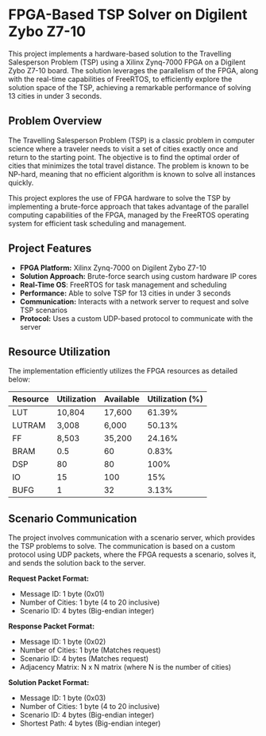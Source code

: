 # FPGA-Based TSP Solver on Digilent Zybo Z7-10

This project implements a hardware-based solution to the Travelling Salesperson Problem (TSP) using a Xilinx Zynq-7000 FPGA on a Digilent Zybo Z7-10 board. The solution leverages the parallelism of the FPGA, along with the real-time capabilities of FreeRTOS, to efficiently explore the solution space of the TSP, achieving a remarkable performance of solving 13 cities in under 3 seconds.

## Problem Overview

The Travelling Salesperson Problem (TSP) is a classic problem in computer science where a traveler needs to visit a set of cities exactly once and return to the starting point. The objective is to find the optimal order of cities that minimizes the total travel distance. The problem is known to be NP-hard, meaning that no efficient algorithm is known to solve all instances quickly.

This project explores the use of FPGA hardware to solve the TSP by implementing a brute-force approach that takes advantage of the parallel computing capabilities of the FPGA, managed by the FreeRTOS operating system for efficient task scheduling and management.

## Project Features

- **FPGA Platform:** Xilinx Zynq-7000 on Digilent Zybo Z7-10
- **Solution Approach:** Brute-force search using custom hardware IP cores
- **Real-Time OS**: FreeRTOS for task management and scheduling
- **Performance:** Able to solve TSP for 13 cities in under 3 seconds
- **Communication:** Interacts with a network server to request and solve TSP scenarios
- **Protocol:** Uses a custom UDP-based protocol to communicate with the server

## Resource Utilization

The implementation efficiently utilizes the FPGA resources as detailed below:

| Resource | Utilization | Available | Utilization (%) |
|----------|-------------|-----------|-----------------|
| LUT      | 10,804      | 17,600    | 61.39%          |
| LUTRAM   | 3,008       | 6,000     | 50.13%          |
| FF       | 8,503       | 35,200    | 24.16%          |
| BRAM     | 0.5         | 60        | 0.83%           |
| DSP      | 80          | 80        | 100%            |
| IO       | 15          | 100       | 15%             |
| BUFG     | 1           | 32        | 3.13%           |

## Scenario Communication

The project involves communication with a scenario server, which provides the TSP problems to solve. The communication is based on a custom protocol using UDP packets, where the FPGA requests a scenario, solves it, and sends the solution back to the server.

**Request Packet Format:**
- Message ID: 1 byte (0x01)
- Number of Cities: 1 byte (4 to 20 inclusive)
- Scenario ID: 4 bytes (Big-endian integer)

**Response Packet Format:**
- Message ID: 1 byte (0x02)
- Number of Cities: 1 byte (Matches request)
- Scenario ID: 4 bytes (Matches request)
- Adjacency Matrix: N x N matrix (where N is the number of cities)

**Solution Packet Format:**
- Message ID: 1 byte (0x03)
- Number of Cities: 1 byte (4 to 20 inclusive)
- Scenario ID: 4 bytes (Big-endian integer)
- Shortest Path: 4 bytes (Big-endian integer)